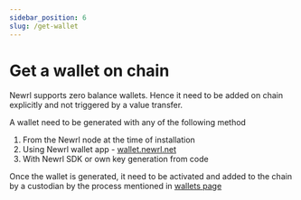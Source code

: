 ```yaml
---
sidebar_position: 6
slug: /get-wallet
---
```



# Get a wallet on chain

Newrl supports zero balance wallets. Hence it need to be added on chain explicitly and not triggered by a value transfer. 

A wallet need to be generated with any of the following method
1. From the Newrl node at the time of installation
2. Using Newrl wallet app - [wallet.newrl.net](wallet.newrl.net)
3. With Newrl SDK or own key generation from code

Once the wallet is generated, it need to be activated and added to the chain by a custodian by the process mentioned in [wallets page](/wallets)

